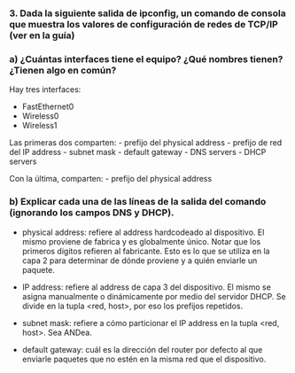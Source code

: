 ### 3. Dada la siguiente salida de ipconfig, un comando de consola que muestra los valores de configuración de redes de TCP/IP (ver en la guía)

### a) ¿Cuántas interfaces tiene el equipo? ¿Qué nombres tienen? ¿Tienen algo en común?

Hay tres interfaces:

- FastEthernet0
- Wireless0
- Wireless1

Las primeras dos comparten:
    - prefijo del physical address
    - prefijo de red del IP address
    - subnet mask
    - default gateway
    - DNS servers
    - DHCP servers

Con la última, comparten:
    - prefijo del physical address

### b) Explicar cada una de las líneas de la salida del comando (ignorando los campos DNS y DHCP).

- physical address: refiere al address hardcodeado al dispositivo. El mismo proviene de fabrica y es globalmente único. Notar que los primeros digitos refieren al fabricante. Esto es lo que se utiliza en la capa 2 para determinar de dónde proviene y a quién enviarle un paquete. 

- IP address: refiere al address de capa 3 del dispositivo. El mismo se asigna manualmente o dinámicamente por medio del servidor DHCP. Se divide en la tupla <red, host>, por eso los prefijos repetidos.

- subnet mask: refiere a cómo particionar el IP address en la tupla <red, host>. Sea ANDea.

- default gateway: cuál es la dirección del router por defecto al que enviarle paquetes que no estén en la misma red que el dispositivo.
